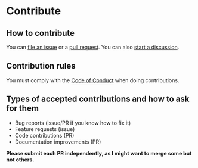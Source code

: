 # Contribute

## How to contribute

You can [file an issue](https://github.com/santi100a/line-toolkit/issues)
or a [pull request](https://github.com/santi100a/line-toolkit/pulls).
You can also [start a discussion](https://github.com/santi100a/line-toolkit/discussions).

## Contribution rules

You must comply with the [Code of Conduct](CODE_OF_CONDUCT.md) when doing contributions.

## Types of accepted contributions and how to ask for them

- Bug reports (issue/PR if you know how to fix it)
- Feature requests (issue)
- Code contributions (PR)
- Documentation improvements (PR)

**Please submit each PR independently, as I might want to merge some but not others.**
